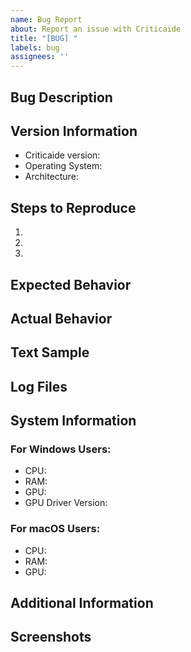 ```yaml
---
name: Bug Report
about: Report an issue with Criticaide
title: "[BUG] "
labels: bug
assignees: ''
---
```


## Bug Description
<!-- Provide a clear and concise description of the issue -->

## Version Information
- Criticaide version: <!-- e.g., 0.2.1 -->
- Operating System: <!-- e.g., Windows 11 (22H2), macOS Ventura 13.3 -->
- Architecture: <!-- e.g., x64, arm64 -->

## Steps to Reproduce
1. 
2. 
3. 

## Expected Behavior
<!-- What did you expect to happen? -->

## Actual Behavior
<!-- What actually happened? -->

## Text Sample
<!-- If applicable, provide the text you were analyzing (or a similar example) -->
<!-- You can anonymize any personal/sensitive information -->

## Log Files
<!-- 
Log files are located at:
- Windows: %APPDATA%\Roaming\Criticaide\logs\ (typically C:\Users\YourUsername\AppData\Roaming\Criticaide\logs\)
- macOS: ~/Documents/Criticaide/logs/

Please attach both current.log and previous.log if possible.
You can anonymize these by replacing personal information like usernames with placeholders.
-->

## System Information

### For Windows Users:
<!-- Please run dxdiag and attach the report or provide these key details -->
- CPU: <!-- e.g., Intel Core i7-10700K, AMD Ryzen 5 5600X -->
- RAM: <!-- e.g., 16GB -->
- GPU: <!-- e.g., NVIDIA GeForce RTX 3060, Intel Iris Xe -->
- GPU Driver Version: <!-- e.g., 512.78 -->

### For macOS Users:
<!-- Run "About This Mac" and provide -->
- CPU: <!-- e.g., Apple M1 Pro, M2 -->
- RAM: <!-- e.g., 16GB -->
- GPU: <!-- Integrated -->

## Additional Information
<!-- Any additional information, configuration, or data that might help solve the problem -->

## Screenshots
<!-- If applicable, add screenshots to help explain your problem -->

